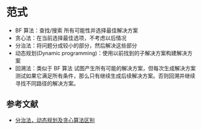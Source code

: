 # 范式

- BF 算法：查找/搜索 所有可能性并选择最佳解决方案
- 贪心法：在当前选择最佳选项，不考虑以后情况
- 分治法：将问题分成较小的部分，然后解决这些部分
- 动态规划(Dynamic programming)：使用以前找到的子解决方案构建解决方案
- 回溯法：类似于 BF 算法 试图产生所有可能的解决方案，但每次生成解决方案测试如果它满足所有条件，那么只有继续生成后续解决方案。否则回溯并继续寻找不同路径的解决方案。

## 参考文献

- [分治法，动态规划及贪心算法区别](https://zhuanlan.zhihu.com/p/33048876)
